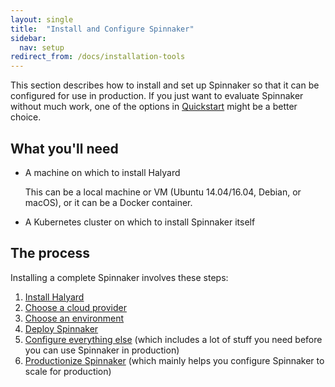 ```yaml
---
layout: single
title:  "Install and Configure Spinnaker"
sidebar:
  nav: setup
redirect_from: /docs/installation-tools
---
```


This section describes how to install and set up Spinnaker so that it can be configured for
use in production. If you just want to evaluate Spinnaker without much work, one of the options
in [Quickstart](/setup/quickstart/) might be a better choice.

## What you'll need

* A machine on which to install Halyard

  This can be a local machine or VM (Ubuntu 14.04/16.04, Debian, or macOS), or
  it can be a Docker container.

* A Kubernetes cluster on which to install Spinnaker itself

## The process

Installing a complete Spinnaker involves these steps:
1. [Install Halyard](/setup/install/halyard/)
2. [Choose a cloud provider](/setup/install/providers/)
3. [Choose an environment](/setup/install/environment/)
4. [Deploy Spinnaker](/setup/install/deploy/)
5. [Configure everything else](/setup/other_config/) (which includes a lot of
  stuff you need before you can use Spinnaker in production)
6. [Productionize Spinnaker](/setup/productionize/) (which mainly helps you
  configure Spinnaker to scale for production)
